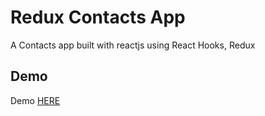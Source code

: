 # Redux Contacts App
A Contacts app built with reactjs using React Hooks, Redux

## Demo
Demo [HERE](https://nedrakrifa.github.io/Redux-Contacts-App/)
